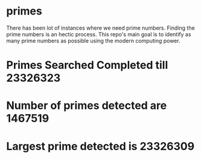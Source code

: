 # primes
There has been lot of instances where we need prime numbers. Finding the prime numbers is an hectic process. This repo's main goal is to identify as many prime numbers as possible using the modern computing power.

# Primes Searched Completed till 23326323
# Number of primes detected are 1467519
# Largest prime detected is 23326309
